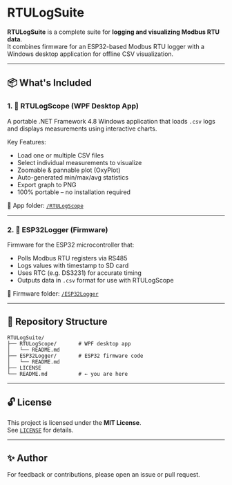 # RTULogSuite

**RTULogSuite** is a complete suite for **logging and visualizing Modbus RTU data**.  
It combines firmware for an ESP32-based Modbus RTU logger with a Windows desktop application for offline CSV visualization.

---

## 📦 What's Included

### 1. 🧠 RTULogScope (WPF Desktop App)
A portable .NET Framework 4.8 Windows application that loads `.csv` logs and displays measurements using interactive charts.

Key Features:
- Load one or multiple CSV files
- Select individual measurements to visualize
- Zoomable & pannable plot (OxyPlot)
- Auto-generated min/max/avg statistics
- Export graph to PNG
- 100% portable – no installation required

📂 App folder: [`/RTULogScope`](RTULogScope/README.md)

---

### 2. 🔌 ESP32Logger (Firmware)
Firmware for the ESP32 microcontroller that:
- Polls Modbus RTU registers via RS485
- Logs values with timestamp to SD card
- Uses RTC (e.g. DS3231) for accurate timing
- Outputs data in `.csv` format for use with RTULogScope

📂 Firmware folder: [`/ESP32Logger`](ESP32Logger/README.md)

---

## 🧭 Repository Structure

```
RTULogSuite/
├── RTULogScope/       # WPF desktop app
│   └── README.md
├── ESP32Logger/       # ESP32 firmware code
│   └── README.md
├── LICENSE
└── README.md          # ← you are here
```

---

## 🔓 License

This project is licensed under the **MIT License**.  
See [`LICENSE`](LICENSE) for details.

---

## ✨ Author

For feedback or contributions, please open an issue or pull request.
